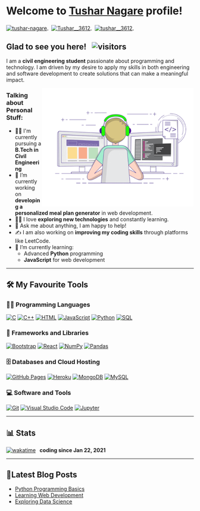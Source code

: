# Welcome to [Tushar Nagare](https:///Tusshar123/) profile!  

<a href="https://www.linkedin.com/in/tushar-nagare-5a17b9287/" target="_blank">
    <img align="center" src="https://raw.githubusercontent.com/rahuldkjain/github-profile-readme-generator/master/src/images/icons/Social/linked-in-alt.svg" alt="tushar-nagare" height="30" width="40" />
</a>
&nbsp;

<a href="https://x.com/Tushar__3612" target="_blank">
    <img align="center" src="https://raw.githubusercontent.com/rahuldkjain/github-profile-readme-generator/master/src/images/icons/Social/twitter.svg" alt="Tushar__3612" height="30" width="40" />
</a>
&nbsp;

<a href="https://www.instagram.com/tushar__3612/" target="_blank">
    <img align="center" src="https://raw.githubusercontent.com/rahuldkjain/github-profile-readme-generator/master/src/images/icons/Social/instagram.svg" alt="tushar__3612" height="30" width="40" />
</a>
&nbsp;


## Glad to see you here! &nbsp; ![visitors](https://visitor-badge.glitch.me/badge?page_id=Tushar.Nagare)

I am a **civil engineering student** passionate about programming and technology. I am driven by my desire to apply my skills in both engineering and software development to create solutions that can make a meaningful impact.

<img align="right" alt="GIF" src="https://github.com/AswinBarath/AswinBarath/blob/master/coding.gif?raw=true" width="408" height="318" />

### Talking about Personal Stuff:

- 👨‍🎓 I'm currently pursuing a **B.Tech in Civil Engineering**
- 🔭 I’m currently working on **developing a personalized meal plan generator** in web development.
- 👨‍🏫 I love **exploring new technologies** and constantly learning.
- 💬 Ask me about anything, I am happy to help!
- ✍ I am also working on **improving my coding skills** through platforms like LeetCode.
- 🌱 I’m currently learning: 
  - Advanced **Python** programming
  - **JavaScript** for web development

---

## 🛠️ My Favourite Tools

### 👨‍💻 Programming Languages

<p>
    <a href="#"><img alt="C" src="https://custom-icon-badges.herokuapp.com/badge/C-03599C.svg?logo=c-in-hexagon&logoColor=white"></a>
    <a href="#"><img alt="C++" src="https://custom-icon-badges.herokuapp.com/badge/C++-9C033A.svg?logo=cpp2&logoColor=white"></a>
    <a href="#"><img alt="HTML" src="https://img.shields.io/badge/HTML-E34F26.svg?logo=html5&logoColor=white"></a>
    <a href="#"><img alt="JavaScript" src="https://img.shields.io/badge/JavaScript-F7DF1E.svg?logo=javascript&logoColor=black"></a>
    <a href="#"><img alt="Python" src="https://img.shields.io/badge/Python-14354C.svg?logo=python&logoColor=white"></a>
    <a href="#"><img alt="SQL" src="https://custom-icon-badges.herokuapp.com/badge/SQL-025E8C.svg?logo=database&logoColor=white"></a>
</p>

### 🧰 Frameworks and Libraries

<p>
    <a href="#"><img alt="Bootstrap" src="https://img.shields.io/badge/Bootstrap-7952B3.svg?logo=bootstrap&logoColor=white"></a>
    <a href="#"><img alt="React" src="https://img.shields.io/badge/React-20232a.svg?logo=react&logoColor=%2361DAFB"></a>
    <a href="#"><img alt="NumPy" src="https://img.shields.io/badge/Numpy-013243.svg?logo=numpy&logoColor=white"></a>
    <a href="#"><img alt="Pandas" src="https://img.shields.io/badge/Pandas-150458.svg?logo=pandas&logoColor=white"></a>
</p>

### 🗄️ Databases and Cloud Hosting

<p>
    <a href="#"><img alt="GitHub Pages" src="https://img.shields.io/badge/GitHub%20Pages-327FC7.svg?logo=github&logoColor=white"></a>
    <a href="#"><img alt="Heroku" src="https://img.shields.io/badge/Heroku-430098.svg?logo=heroku&logoColor=white"></a>
    <a href="#"><img alt="MongoDB" src ="https://img.shields.io/badge/MongoDB-4ea94b.svg?logo=mongodb&logoColor=white"></a>
    <a href="#"><img alt="MySQL" src="https://img.shields.io/badge/MySQL-00f.svg?logo=mysql&logoColor=white"></a>
</p>

### 💻 Software and Tools

<p>
    <a href="#"><img alt="Git" src="https://img.shields.io/badge/Git-F05033.svg?logo=git&logoColor=white"></a>
    <a href="#"><img alt="Visual Studio Code" src="https://img.shields.io/badge/Visual%20Studio%20Code-0078d7.svg?logo=visual-studio-code&logoColor=white"></a>
    <a href="#"><img alt="Jupyter" src="https://img.shields.io/badge/Jupyter-F37626.svg?logo=Jupyter&logoColor=white"></a>
</p>

---

## 📊 Stats

[![wakatime](https://wakatime.com/badge/user/your-id.svg)](https://wakatime.com/) <b>&nbsp; coding since **Jan 22, 2021**</b>

---

## 📕Latest Blog Posts

- [Python Programming Basics](https://your-blog-url.com)
- [Learning Web Development](https://your-blog-url.com)
- [Exploring Data Science](https://your-blog-url.com)

<!-- BLOG-POST-LIST:END -->

